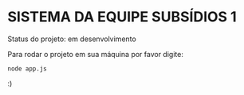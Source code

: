 # SISTEMA DA EQUIPE SUBSÍDIOS 1

Status do projeto: em desenvolvimento 

Para rodar o projeto em sua máquina por favor digite:

```
node app.js
```

:)